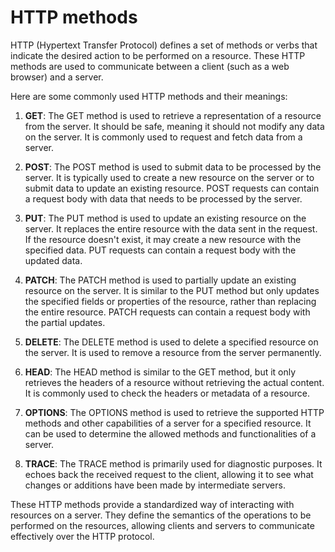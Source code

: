 # HTTP methods

HTTP (Hypertext Transfer Protocol) defines a set of methods or verbs that indicate the desired action to be performed on a resource. These HTTP methods are used to communicate between a client (such as a web browser) and a server.

Here are some commonly used HTTP methods and their meanings:

1. **GET**: The GET method is used to retrieve a representation of a resource from the server. It should be safe, meaning it should not modify any data on the server. It is commonly used to request and fetch data from a server.

2. **POST**: The POST method is used to submit data to be processed by the server. It is typically used to create a new resource on the server or to submit data to update an existing resource. POST requests can contain a request body with data that needs to be processed by the server.

3. **PUT**: The PUT method is used to update an existing resource on the server. It replaces the entire resource with the data sent in the request. If the resource doesn't exist, it may create a new resource with the specified data. PUT requests can contain a request body with the updated data.

4. **PATCH**: The PATCH method is used to partially update an existing resource on the server. It is similar to the PUT method but only updates the specified fields or properties of the resource, rather than replacing the entire resource. PATCH requests can contain a request body with the partial updates.

5. **DELETE**: The DELETE method is used to delete a specified resource on the server. It is used to remove a resource from the server permanently.

6. **HEAD**: The HEAD method is similar to the GET method, but it only retrieves the headers of a resource without retrieving the actual content. It is commonly used to check the headers or metadata of a resource.

7. **OPTIONS**: The OPTIONS method is used to retrieve the supported HTTP methods and other capabilities of a server for a specified resource. It can be used to determine the allowed methods and functionalities of a server.

8. **TRACE**: The TRACE method is primarily used for diagnostic purposes. It echoes back the received request to the client, allowing it to see what changes or additions have been made by intermediate servers.

These HTTP methods provide a standardized way of interacting with resources on a server. They define the semantics of the operations to be performed on the resources, allowing clients and servers to communicate effectively over the HTTP protocol.
